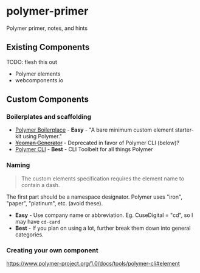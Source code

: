 # polymer-primer
Polymer primer, notes, and hints

## Existing Components

TODO: flesh this out

- Polymer elements
- webcomponents.io

## Custom Components

### Boilerplates and scaffolding

- [Polymer Boilerplace](https://github.com/webcomponents/polymer-boilerplate) - __Easy__ - "A bare minimum custom element starter-kit using Polymer."
- ~~[Yeoman Generator](https://github.com/webcomponents/generator-element)~~ - Deprecated in favor of Polymer CLI (below)?
- [Polymer CLI](https://github.com/Polymer/polymer-cli) - __Best__ - CLI Toolbelt for all things Polymer


### Naming

> The custom elements specification requires the element name to contain a dash.

The first part should be a namespace designator. Polymer uses "iron", "paper", "platinum", etc. (avoid these).

- __Easy__ - Use company name or abbreviation. Eg. CuseDigital = "cd", so I may have `cd-card`
- __Best__ - If you plan on using a lot, further break them down into general categories.

### Creating your own component

https://www.polymer-project.org/1.0/docs/tools/polymer-cli#element
